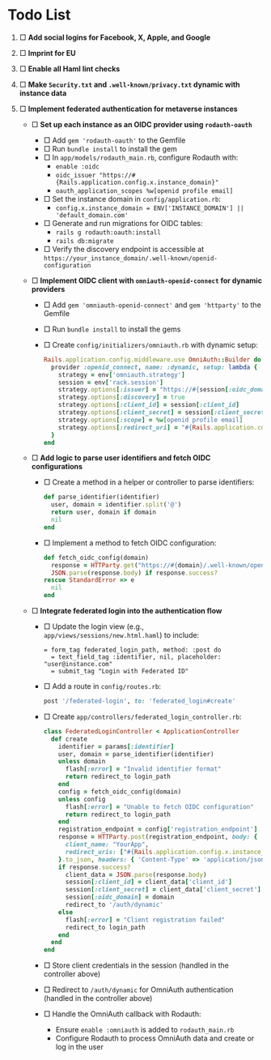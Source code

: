 # Todo List

1. □ **Add social logins for Facebook, X, Apple, and Google**
2. □ **Imprint for EU**
3. □ **Enable all Haml lint checks**
4. □ **Make `Security.txt` and `.well-known/privacy.txt` dynamic with instance data**
5. □ **Implement federated authentication for metaverse instances**

    - □ **Set up each instance as an OIDC provider using `rodauth-oauth`**
        - □ Add `gem 'rodauth-oauth'` to the Gemfile
        - □ Run `bundle install` to install the gem
        - □ In `app/models/rodauth_main.rb`, configure Rodauth with:
            - `enable :oidc`
            - `oidc_issuer "https://#{Rails.application.config.x.instance_domain}"`
            - `oauth_application_scopes %w[openid profile email]`
        - □ Set the instance domain in `config/application.rb`:
            - `config.x.instance_domain = ENV['INSTANCE_DOMAIN'] || 'default_domain.com'`
        - □ Generate and run migrations for OIDC tables:
            - `rails g rodauth:oauth:install`
            - `rails db:migrate`
        - □ Verify the discovery endpoint is accessible at `https://your_instance_domain/.well-known/openid-configuration`
    - □ **Implement OIDC client with `omniauth-openid-connect` for dynamic providers**

        - □ Add `gem 'omniauth-openid-connect'` and `gem 'httparty'` to the Gemfile
        - □ Run `bundle install` to install the gems
        - □ Create `config/initializers/omniauth.rb` with dynamic setup:

            ```ruby
            Rails.application.config.middleware.use OmniAuth::Builder do
              provider :openid_connect, name: :dynamic, setup: lambda { |env|
                strategy = env['omniauth.strategy']
                session = env['rack.session']
                strategy.options[:issuer] = "https://#{session[:oidc_domain]}"
                strategy.options[:discovery] = true
                strategy.options[:client_id] = session[:client_id]
                strategy.options[:client_secret] = session[:client_secret]
                strategy.options[:scope] = %w[openid profile email]
                strategy.options[:redirect_uri] = "#{Rails.application.config.x.instance_domain}/auth/dynamic/callback"
              }
            end
            ```

    - □ **Add logic to parse user identifiers and fetch OIDC configurations**

        - □ Create a method in a helper or controller to parse identifiers:

            ```ruby
            def parse_identifier(identifier)
              user, domain = identifier.split('@')
              return user, domain if domain
              nil
            end
            ```

        - □ Implement a method to fetch OIDC configuration:

            ```ruby
            def fetch_oidc_config(domain)
              response = HTTParty.get("https://#{domain}/.well-known/openid-configuration")
              JSON.parse(response.body) if response.success?
            rescue StandardError => e
              nil
            end
            ```

    - □ **Integrate federated login into the authentication flow**

        - □ Update the login view (e.g., `app/views/sessions/new.html.haml`) to include:

            ```haml
            = form_tag federated_login_path, method: :post do
              = text_field_tag :identifier, nil, placeholder: "user@instance.com"
              = submit_tag "Login with Federated ID"
            ```

        - □ Add a route in `config/routes.rb`:

            ```ruby
            post '/federated-login', to: 'federated_login#create'
            ```

        - □ Create `app/controllers/federated_login_controller.rb`:

            ```ruby
            class FederatedLoginController < ApplicationController
              def create
                identifier = params[:identifier]
                user, domain = parse_identifier(identifier)
                unless domain
                  flash[:error] = "Invalid identifier format"
                  return redirect_to login_path
                end
                config = fetch_oidc_config(domain)
                unless config
                  flash[:error] = "Unable to fetch OIDC configuration"
                  return redirect_to login_path
                end
                registration_endpoint = config['registration_endpoint']
                response = HTTParty.post(registration_endpoint, body: {
                  client_name: "YourApp",
                  redirect_uris: ["#{Rails.application.config.x.instance_domain}/auth/dynamic/callback"]
                }.to_json, headers: { 'Content-Type' => 'application/json' })
                if response.success?
                  client_data = JSON.parse(response.body)
                  session[:client_id] = client_data['client_id']
                  session[:client_secret] = client_data['client_secret']
                  session[:oidc_domain] = domain
                  redirect_to '/auth/dynamic'
                else
                  flash[:error] = "Client registration failed"
                  redirect_to login_path
                end
              end
            end
            ```

        - □ Store client credentials in the session (handled in the controller above)
        - □ Redirect to `/auth/dynamic` for OmniAuth authentication (handled in the controller above)
        - □ Handle the OmniAuth callback with Rodauth:
            - Ensure `enable :omniauth` is added to `rodauth_main.rb`
            - Configure Rodauth to process OmniAuth data and create or log in the user
